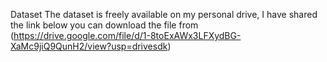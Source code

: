 Dataset
The dataset is freely available on my personal drive, I have shared the link below you can download the file from (https://drive.google.com/file/d/1-8toExAWx3LFXydBG-XaMc9jiQ9QunH2/view?usp=drivesdk) 
